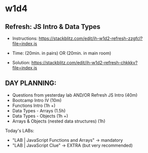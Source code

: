 
# w1d4



<!-- Status: ready -->




## Refresh: JS Intro & Data Types

<!-- typeof, data types, first-class functions... -->

- Instructions: https://stackblitz.com/edit/ih-w1d2-refresh-zzgfcl?file=index.js

- Time: (20min. in pairs) OR (20min. in main room)

- Solution: https://stackblitz.com/edit/ih-w1d2-refresh-chkkkv?file=index.js



## DAY PLANNING:

- Questions from yesterday lab AND/OR Refresh JS Intro (40m)
- Bootcamp Intro IV (10m)
- Functions Intro (1h +)
- Data Types - Arrays (1.5h)
- Data Types - Objects (1h +)
- Arrays & Objects (nested data structures) (1h)



Today's LABs:
- "LAB | JavaScript Functions and Arrays" → mandatory
- "LAB | JavaScript Clue" → EXTRA (but very recommended)



